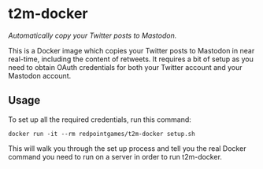 # t2m-docker

_Automatically copy your Twitter posts to Mastodon._

This is a Docker image which copies your Twitter posts to Mastodon in near real-time, including the content of retweets. It requires a bit of setup as you need to obtain OAuth credentials for both your Twitter account and your Mastodon account.

## Usage

To set up all the required credentials, run this command:

```
docker run -it --rm redpointgames/t2m-docker setup.sh
```

This will walk you through the set up process and tell you the real Docker command you need to run on a server in order to run t2m-docker.


